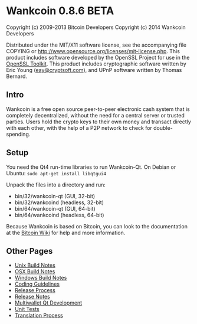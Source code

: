 Wankcoin 0.8.6 BETA
====================

Copyright (c) 2009-2013 Bitcoin Developers
Copyright (c) 2014 Wankcoin Developers

Distributed under the MIT/X11 software license, see the accompanying
file COPYING or http://www.opensource.org/licenses/mit-license.php.
This product includes software developed by the OpenSSL Project for use in the [OpenSSL Toolkit](http://www.openssl.org/). This product includes
cryptographic software written by Eric Young ([eay@cryptsoft.com](mailto:eay@cryptsoft.com)), and UPnP software written by Thomas Bernard.


Intro
---------------------
Wankcoin is a free open source peer-to-peer electronic cash system that is
completely decentralized, without the need for a central server or trusted
parties.  Users hold the crypto keys to their own money and transact directly
with each other, with the help of a P2P network to check for double-spending.


Setup
---------------------
You need the Qt4 run-time libraries to run Wankcoin-Qt. On Debian or Ubuntu:
	`sudo apt-get install libqtgui4`

Unpack the files into a directory and run:

- bin/32/wankcoin-qt (GUI, 32-bit)
- bin/32/wankcoind (headless, 32-bit)
- bin/64/wankcoin-qt (GUI, 64-bit)
- bin/64/wankcoind (headless, 64-bit)

Because Wankcoin is based on Bitcoin, you can look to 
the documentation at the [Bitcoin Wiki](https://en.bitcoin.it/wiki/Main_Page)
for help and more information.


Other Pages
---------------------
- [Unix Build Notes](build-unix.md)
- [OSX Build Notes](build-osx.md)
- [Windows Build Notes](build-msw.md)
- [Coding Guidelines](coding.md)
- [Release Process](release-process.md)
- [Release Notes](release-notes.md)
- [Multiwallet Qt Development](multiwallet-qt.md)
- [Unit Tests](unit-tests.md)
- [Translation Process](translation_process.md)
